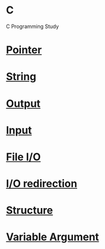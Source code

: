# C
C Programming Study

# [Pointer](https://github.com/mbsmbs/C/blob/main/CPointer/pointer.md)

# [String](https://github.com/mbsmbs/C/blob/main/CString/CString.md)

# [Output](https://github.com/mbsmbs/C/blob/main/output/output.md)

# [Input](https://github.com/mbsmbs/C/blob/main/Input/Input.md)

# [File I/O](https://github.com/mbsmbs/C/blob/main/FileIO/FileIO.md)

# [I/O redirection](https://github.com/mbsmbs/C/blob/main/IORedirection/IORedirection.md)

# [Structure](https://github.com/mbsmbs/C/blob/main/Structure/Structure.md)

# [Variable Argument](https://github.com/mbsmbs/C/blob/main/VariableArgument/VariableArgument.md)
